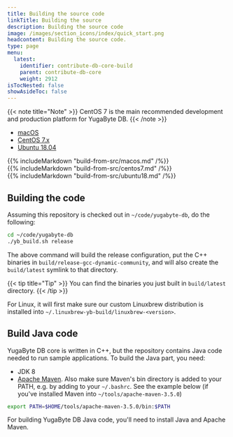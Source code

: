 ```yaml
---
title: Building the source code
linkTitle: Building the source
description: Building the source code
image: /images/section_icons/index/quick_start.png
headcontent: Building the source code.
type: page
menu:
  latest:
    identifier: contribute-db-core-build
    parent: contribute-db-core
    weight: 2912
isTocNested: false
showAsideToc: false
---
```


{{< note title="Note" >}}
CentOS 7 is the main recommended development and production platform for YugaByte DB.
{{< /note >}}

<ul class="nav nav-tabs nav-tabs-yb">
  <li >
    <a href="#macos" class="nav-link active" id="macos-tab" data-toggle="tab" role="tab" aria-controls="macos" aria-selected="true">
      <i class="fab fa-apple" aria-hidden="true"></i>
      macOS
    </a>
  </li>
  <li>
    <a href="#centos7" class="nav-link" id="centos7-tab" data-toggle="tab" role="tab" aria-controls="centos7" aria-selected="false">
      <i class="fab fa-linux" aria-hidden="true"></i>
      CentOS 7.x
    </a>
  </li>
  <li>
    <a href="#ubuntu18" class="nav-link" id="ubuntu18-tab" data-toggle="tab" role="tab" aria-controls="ubuntu18" aria-selected="false">
      <i class="fab fa-linux" aria-hidden="true"></i>
      Ubuntu 18.04
    </a>
  </li>
</ul>

<div class="tab-content">
  <div id="macos" class="tab-pane fade show active" role="tabpanel" aria-labelledby="macos-tab">
    {{% includeMarkdown "build-from-src/macos.md" /%}}
  </div>
  <div id="centos7" class="tab-pane fade" role="tabpanel" aria-labelledby="centos7-tab">
    {{% includeMarkdown "build-from-src/centos7.md" /%}}
  </div> 
  <div id="ubuntu18" class="tab-pane fade" role="tabpanel" aria-labelledby="ubuntu18-tab">
    {{% includeMarkdown "build-from-src/ubuntu18.md" /%}}
  </div> 
</div>

## Building the code

Assuming this repository is checked out in `~/code/yugabyte-db`, do the following:

```sh
cd ~/code/yugabyte-db
./yb_build.sh release
```

The above command will build the release configuration, put the C++ binaries in `build/release-gcc-dynamic-community`, and will also create the `build/latest` symlink to that directory.

{{< tip title="Tip" >}}
You can find the binaries you just built in `build/latest` directory.
{{< /tip >}}

For Linux, it will first make sure our custom Linuxbrew distribution is installed into `~/.linuxbrew-yb-build/linuxbrew-<version>`.

## Build Java code

YugaByte DB core is written in C++, but the repository contains Java code needed to run sample applications. To build the Java part, you need:

* JDK 8
* [Apache Maven](https://maven.apache.org/).
Also make sure Maven's bin directory is added to your PATH, e.g. by adding to your `~/.bashrc`. See the example below (if you've installed Maven into `~/tools/apache-maven-3.5.0`)

```sh
export PATH=$HOME/tools/apache-maven-3.5.0/bin:$PATH
```

For building YugaByte DB Java code, you'll need to install Java and Apache Maven.

